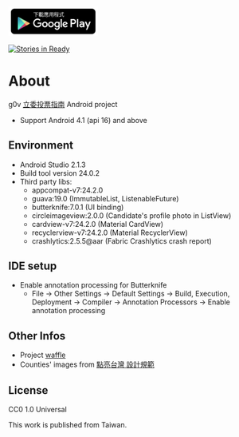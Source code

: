 <a href="https://play.google.com/store/apps/details?id=g0v.ly.android.voterguide">
<img alt="Get it on Google Play" src="https://raw.githubusercontent.com/HMW/VoterGuide/master/readme_images/google-play-badge.png"  width="180"/>
</a>

[![Stories in Ready](https://badge.waffle.io/HMW/VoterGuide.png?label=ready&title=Ready)](https://waffle.io/HMW/VoterGuide)

# About
g0v [立委投票指南] Android project

- Support Android 4.1 (api 16) and above

## Environment
- Android Studio 2.1.3
- Build tool version 24.0.2
- Third party libs:
    - appcompat-v7:24.2.0
    - guava:19.0 (ImmutableList, ListenableFuture)
    - butterknife:7.0.1 (UI binding)
    - circleimageview:2.0.0 (Candidate's profile photo in ListView)
    - cardview-v7:24.2.0 (Material CardView)
    - recyclerview-v7:24.2.0 (Material RecyclerView)
    - crashlytics:2.5.5@aar (Fabric Crashlytics crash report)

## IDE setup
- Enable annotation processing for Butterknife
    - File -> Other Settings -> Default Settings -> Build, Execution, Deployment -> Compiler -> Annotation Processors -> Enable annotation processing


## Other Infos
- Project [waffle]
- Counties' images from [點亮台灣 設計規範]

## License
CC0 1.0 Universal

This work is published from Taiwan.


[立委投票指南]: https://github.com/g0v/twly-voter-guide
[waffle]: https://waffle.io/HMW/VoterGuide
[點亮台灣 設計規範]:http://design.iing.tw

